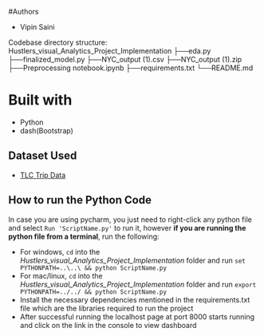 
#Authors
* Vipin Saini

Codebase directory structure:
Hustlers_visual_Analytics_Project_Implementation
├──eda.py
├──finalized_model.py
├──NYC_output (1).csv
├──NYC_output (1).zip
├──Preprocessing notebook.ipynb
├──requirements.txt
└──README.md

# Built with 
* Python
* dash(Bootstrap)

## Dataset Used

- [TLC Trip Data](https://www1.nyc.gov/site/tlc/about/tlc-trip-record-data.page)

## How to run the Python Code
In case you are using pycharm, you just need to right-click any python file and select `Run 'ScriptName.py'` to run it, however **if you are running the python file from a terminal**, run the following:
* For windows, `cd` into the *Hustlers_visual_Analytics_Project_Implementation* folder and run `set PYTHONPATH=..\..\ && python ScriptName.py`
* For mac/linux, `cd` into the *Hustlers_visual_Analytics_Project_Implementation* folder and run `export PYTHONPATH=../../ && python ScriptName.py`
* Install the necessary dependencies mentioned in the requirements.txt file which are the libraries required to run the project
* After successful running the localhost page at port 8000 starts running and click on the link in the console to view dashboard


